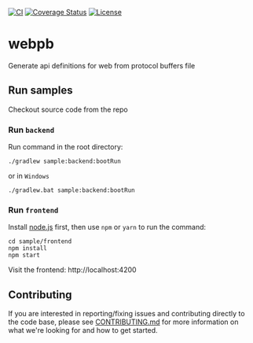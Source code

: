[![CI](https://github.com/jinganix/webpb/actions/workflows/ci.yml/badge.svg)](https://github.com/jinganix/webpb/actions/workflows/ci.yml)
[![Coverage Status](https://coveralls.io/repos/github/jinganix/webpb/badge.svg?branch=master)](https://coveralls.io/github/jinganix/webpb?branch=master)
[![License](http://img.shields.io/:license-apache-brightgreen.svg)](http://www.apache.org/licenses/LICENSE-2.0.html)

# webpb

Generate api definitions for web from protocol buffers file

## Run samples

Checkout source code from the repo

### Run `backend`

Run command in the root directory:

```shell
./gradlew sample:backend:bootRun
```

or in `Windows`

```shell
./gradlew.bat sample:backend:bootRun
```

### Run `frontend`

Install [node.js](https://nodejs.org/en/) first, then use `npm` or `yarn` to run the command:

```shell
cd sample/frontend
npm install
npm start
```

Visit the frontend: http://localhost:4200

## Contributing

If you are interested in reporting/fixing issues and contributing directly to the code base, please see [CONTRIBUTING.md](CONTRIBUTING.md) for more information on what we're looking for and how to get started.
